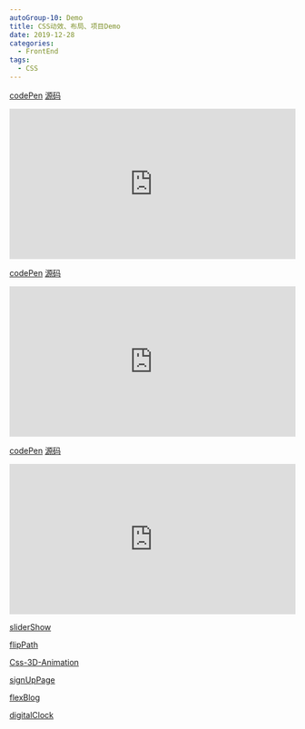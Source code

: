```yaml
---
autoGroup-10: Demo
title: CSS动效、布局、项目Demo
date: 2019-12-28
categories:
  - FrontEnd
tags:
  - CSS
---
```


<!-- [ Demo ](https://tienouc.gitee.io/projects/) -->

[codePen](https://codepen.io/Tienwill/pen/JjWwbVQ) [ 源码 ](https://github.com/TienOUC/Projects/blob/master/src/loadingAnimation_1.html)

<iframe height="265" style="width: 100%;" scrolling="no" title="JjWwbVQ" src="https://codepen.io/Tienwill/embed/JjWwbVQ?height=265&theme-id=light&default-tab=html,result" frameborder="no" loading="lazy" allowtransparency="true" allowfullscreen="true">
</iframe>

[codePen](https://codepen.io/Tienwill/pen/YzZdNzq) [ 源码 ](https://github.com/TienOUC/Projects/blob/master/src/loadingAnimation_2.html)

<iframe height="265" style="width: 100%;" scrolling="no" title="YzZdNzq" src="https://codepen.io/Tienwill/embed/YzZdNzq?height=265&theme-id=light&default-tab=html,result" frameborder="no" loading="lazy" allowtransparency="true" allowfullscreen="true">
</iframe>

[codePen](https://codepen.io/Tienwill/pen/YzZdpRX) [ 源码 ](https://github.com/TienOUC/Projects/blob/master/src/mediaButtons.html)

<iframe height="265" style="width: 100%;" scrolling="no" title="media button" src="https://codepen.io/Tienwill/embed/YzZdpRX?height=265&theme-id=light&default-tab=html,result" frameborder="no" loading="lazy" allowtransparency="true" allowfullscreen="true">
</iframe>

[ sliderShow ](https://tienouc.gitee.io/projects/src/sliderShow.html)

[ flipPath ](https://tienouc.gitee.io/projects/src/flipPath.html)

[ Css-3D-Animation ](https://tienouc.gitee.io/projects/src/Css-3D-Animation.html)

[ signUpPage ](https://tienouc.gitee.io/projects/src/signUp.html)

[ flexBlog ](https://tienouc.gitee.io/projects/src/flexBlog.html)

[ digitalClock ](https://tienouc.gitee.io/projects/src/digitalClock.html)

<!-- <iframe
        style="height: 576px; width: 100%"
        frameborder="0"
        scrolling="no"
        loading="lazy"
        src="https://tienouc.gitee.io/projects/src/digitalClock.html"
      >
</iframe> -->
